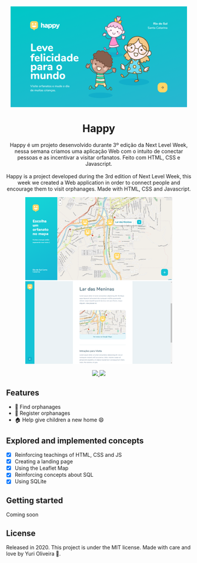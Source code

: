 <h1 align="center">
    <br>
        <img src="public/images/Home.png" alt="Principal Page" width="480">
    <br><br>
        Happy 
</h1>

<div>
    <p align="center">
        Happy é um projeto desenvolvido durante 3º edição da Next Level Week, nessa semana criamos uma aplicação Web com o intuito de conectar pessoas e as incentivar a visitar orfanatos. Feito com HTML, CSS e Javascript.
        <br><br>
        Happy is a project developed during the 3rd edition of Next Level Week, this week we created a Web application in order to connect people and encourage them to visit orphanages. Made with HTML, CSS and Javascript.
    </p>
</div>
<p align="center">
    <img src="public/images/orfanatos.png" alt="Principal Page" width="400">
    <img src="public/images/orfanato.png" alt="Principal Page" width="400">
</p>

<div>

  <p align="center">
    <a href="https://www.linkedin.com/in/yuri-silva99/" target="_blank">
        <img src="https://img.shields.io/badge/Author-Yuri%20Silva-blue">
    </a>
    <a href="#">
        <img src="https://img.shields.io/badge/Language-Javascript-blue">
    </a>
  </p>

</div>

## Features

- 🏬 Find orphanages
- 🏫 Register orphanages
- 🏠 Help give children a new home 😄

## Explored and implemented concepts

- [X] Reinforcing teachings of HTML, CSS and JS
- [X] Creating a landing page
- [X] Using the Leaflet Map
- [X] Reinforcing concepts about SQL
- [X] Using SQLite

## Getting started

Coming soon
<!-- As this is an introductory project, there is no installation tutorial. Just open and enjoy. -->

## License

Released in 2020. This project is under the MIT license.
Made with care and love by Yuri Oliveira 🚀.
